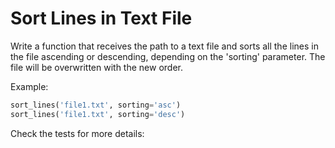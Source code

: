 # Sort Lines in Text File

Write a function that receives the path to a text file and sorts all the
lines in the file ascending or descending, depending on the 'sorting'
parameter. The file will be overwritten with the new order.

Example:

```python
sort_lines('file1.txt', sorting='asc')
sort_lines('file1.txt', sorting='desc')
```

Check the tests for more details:
